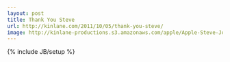 ```yaml
---
layout: post
title: Thank You Steve
url: http://kinlane.com/2011/10/05/thank-you-steve/
image: http://kinlane-productions.s3.amazonaws.com/apple/Apple-Steve-Jobs.png
---
```

{% include JB/setup %}

